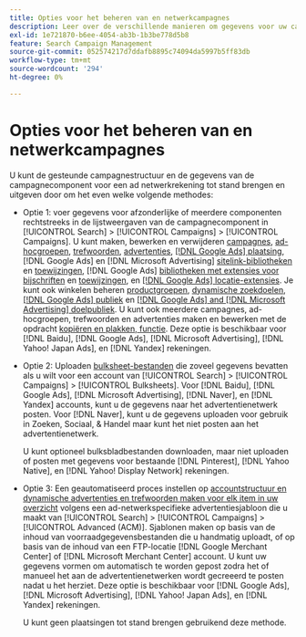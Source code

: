 ```yaml
---
title: Opties voor het beheren van en netwerkcampagnes
description: Leer over de verschillende manieren om gegevens voor uw campagnes van het advertentienetwerk te beheren.
exl-id: 1e721870-b6ee-4054-ab3b-1b3be778d5b8
feature: Search Campaign Management
source-git-commit: 052574217d7ddafb8895c74094da5997b5ff83db
workflow-type: tm+mt
source-wordcount: '294'
ht-degree: 0%

---
```


# Opties voor het beheren van en netwerkcampagnes

U kunt de gesteunde campagnestructuur en de gegevens van de campagnecomponent voor een ad netwerkrekening tot stand brengen en uitgeven door om het even welke volgende methodes:

* Optie 1: voer gegevens voor afzonderlijke of meerdere componenten rechtstreeks in de lijstweergaven van de campagnecomponent in [!UICONTROL Search] > [!UICONTROL Campaigns] > [!UICONTROL Campaigns]. U kunt maken, bewerken en verwijderen [campagnes](/help/search-social-commerce/campaign-management/campaigns/campaign-manage.md), [ad-hocgroepen](/help/search-social-commerce/campaign-management/campaigns/ad-group-manage.md), [trefwoorden](/help/search-social-commerce/campaign-management/campaigns/keyword-manage.md), [advertenties](/help/search-social-commerce/campaign-management/campaigns/ad-manage.md), [[!DNL Google Ads] plaatsing](/help/search-social-commerce/campaign-management/campaigns/placement-manage.md), [!DNL Google Ads] en [!DNL Microsoft Advertising] [sitelink-bibliotheken](/help/search-social-commerce/campaign-management/campaigns/sitelink-extension-manage.md) en [toewijzingen](/help/search-social-commerce/campaign-management/campaigns/sitelink-extension-associate.md), [!DNL Google Ads] [bibliotheken met extensies voor bijschriften](/help/search-social-commerce/campaign-management/campaigns/callout-extension-manage.md) en [toewijzingen](/help/search-social-commerce/campaign-management/campaigns/callout-extension-associate.md), en [[!DNL Google Ads] locatie-extensies](/help/search-social-commerce/campaign-management/campaigns/location-extension-manage.md). Je kunt ook winkelen beheren [productgroepen](/help/search-social-commerce/campaign-management/campaigns/product-group-manage.md), [dynamische zoekdoelen](/help/search-social-commerce/campaign-management/campaigns/dynamic-search-target-manage.md), [[!DNL Google Ads] publiek](/help/search-social-commerce/campaign-management/campaigns/audience-about.md) en [[!DNL Google Ads] and [!DNL Microsoft Advertising] doelpubliek](/help/search-social-commerce/campaign-management/campaigns/audience-targets-manage.md). U kunt ook meerdere campagnes, ad-hocgroepen, trefwoorden en advertenties maken en bewerken met de opdracht [kopiëren en plakken, functie](/help/search-social-commerce/campaign-management/campaigns/copy-paste.md). Deze optie is beschikbaar voor [!DNL Baidu], [!DNL Google Ads], [!DNL Microsoft Advertising], [!DNL Yahoo! Japan Ads], en [!DNL Yandex] rekeningen.

* Optie 2: Uploaden [bulksheet-bestanden](/help/search-social-commerce/campaign-management/bulksheets/bulksheet-about.md) die zoveel gegevens bevatten als u wilt voor een account van [!UICONTROL Search] > [!UICONTROL Campaigns] > [!UICONTROL Bulksheets]. Voor [!DNL Baidu], [!DNL Google Ads], [!DNL Microsoft Advertising], [!DNL Naver], en [!DNL Yandex] accounts, kunt u de gegevens naar het advertentienetwerk posten. Voor [!DNL Naver], kunt u de gegevens uploaden voor gebruik in Zoeken, Sociaal, &amp; Handel maar kunt het niet posten aan het advertentienetwerk.

  U kunt optioneel bulksbladbestanden downloaden, maar niet uploaden of posten met gegevens voor bestaande [!DNL Pinterest], [!DNL Yahoo Native], en [!DNL Yahoo! Display Network] rekeningen.

* Optie 3: Een geautomatiseerd proces instellen op [accountstructuur en dynamische advertenties en trefwoorden maken voor elk item in uw overzicht](/help/search-social-commerce/campaign-management/inventory-feeds/inventory-feeds-about.md) volgens een ad-netwerkspecifieke advertentiesjabloon die u maakt van [!UICONTROL Search] > [!UICONTROL Campaigns] > [!UICONTROL  Advanced (ACM)]. Sjablonen maken op basis van de inhoud van voorraadgegevensbestanden die u handmatig uploadt, of op basis van de inhoud van een FTP-locatie [!DNL Google Merchant Center] of [!DNL Microsoft Merchant Center] account. U kunt uw gegevens vormen om automatisch te worden gepost zodra het of manueel het aan de advertentienetwerken wordt gecreeerd te posten nadat u het herziet. Deze optie is beschikbaar voor [!DNL Google Ads], [!DNL Microsoft Advertising], [!DNL Yahoo! Japan Ads], en [!DNL Yandex] rekeningen.

  U kunt geen plaatsingen tot stand brengen gebruikend deze methode.
